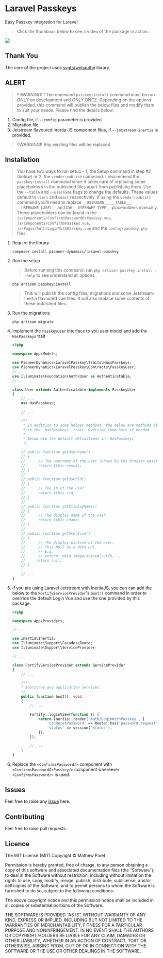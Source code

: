 # Laravel Passkeys

Easy Passkey integration for Laravel

> Click the thumbnail below to see a video of the package in action.:

[![](https://play.vidyard.com/5xRa3CyPEaYkRTiBCiNzuE.jpg)](https://share.vidyard.com/watch/5xRa3CyPEaYkRTiBCiNzuE?)

## Thank You

The core of the project uses [svgta/webauthn](https://github.com/svgta1/webauthn-php) library.

## ALERT

> !!!WARNING!!! The command `passkey:install` command must be run ONLY on development and ONLY ONCE. Depending on the options provided, this command will publish the below files and modify them to suit your needs. Please find the details below.

1. Config file, if `--config` parameter is provided
2. Migration file
3. Jetstream flavoured Inertia JS component files, if `--jetstream-inertia` is provided.

> !!WARNING!! Any existing files will be replaced.


## Installation

> You have two ways to run setup - 1, the Setup command in step #2 (below) or 2, the `vendor:publish` command. I recommend the `passkey:install` command since it takes care of replacing some placeholders in the published files apart from publishing them. Use the `--table` and `--username` flags to change the defaults. These values default to `users` and `email` respectively. If using the `vendor:publish` command you'll need to replace `__USERNAME__`, `__TABLE__`, `__USERNAME_LABEL__` and the `__USERNAME_TYPE__` placeholders manually. These placeholders can be found in the `js/Components/ConfirmsPasswordOrPasskey.vue`, `js/Components/ConfirmsPasskey.vue`, `js/Pages/Auth/LoginWithPasskey.vue` and the `config/passkey.php` files.

1. Require the library

    `composer install pioneer-dynamics/laravel-passkey`

2. Run the setup

    > Before running this command, run `php artisan passkey:install --help` to see understand all options.

    `php artisan passkey:install`

    > This will publish the config files, migrations and some Jetstream-Inertia flavoured vue files. It will also replace some contents of these published files.

3. Run the migrations

    `php artisan migrate`

4. Implement the `PasskeyUser` interface to you user model and add the `HasPasskeys` trait

    ```php
    <?php

    namespace App\Models;

    use PioneerDynamics\LaravelPasskey\Traits\HassPasskeys;
    use PioneerDynamics\LaravelPasskey\Contracts\PasskeyUser;
    // ...
    use Illuminate\Foundation\Auth\User as Authenticatable;
    // ...

    class User extends Authenticatable implements PasskeyUser
    {
        // ...
        use HasPasskeys;

        // ...

        /**
         * In addition to some helper methods, the below are methods defined
         * in the `HasPasskeys` trait. Override them here if needed. 
         * 
         * Below are the default definitions in `HasPasskeys`
         */

        // public function getUsername()
        // {
        //      // The username of the user (Shown by the browser passkey interface)
        //      return $this->email;
        // }
        // 
        // public function getUserId()
        // {
        //      // The ID of the user
        //      return $this->id;
        // }
        // 
        // public function getDisplayName()
        // {
        //      // The display name of the user
        //      return $this->name;
        // }
        // 
        // public function getUserIcon()
        // {
        //      // The display picture of the user.
        //      // This MUST be a data URI.
        //      // E.g.
        //      // return 'data:image/svg+xml;utf8,...'
        //     return null;
        // }

        // ...
    }
    ```

5. If you are using Laravel Jetstream with InertiaJS, you can can add the below to the `FortifyServiceProvider`'s `boot()` command in order to override the default Login Vue and use the one provided by this package. 

    ```php
    <?php

    namespace App\Providers;

    // ...

    use Inertia\Inertia;
    use Illuminate\Support\Facades\Route;
    use Illuminate\Support\ServiceProvider;

    // ...

    class FortifyServiceProvider extends ServiceProvider
    {
        // ...

        /**
        * Bootstrap any application services.
        */
        public function boot(): void
        {
            // ...

            Fortify::loginView(function () {
                return Inertia::render('Auth/LoginWithPasskey', [
                    'canResetPassword' => Route::has('password.request'),
                    'status' => session('status'),
                ]);
            });

            // ...
        }
    }
    ```

6. Replace the `<ConfirmsPassword/>` component with `<ConfirmsPasswordOrPasskey/>` component whereever `<ConfirmsPassword/>` is used.

## Issues

Feel free to raise any [Issue](https://github.com/pioneer-dynamics/laravel-passkey/issues) here.

## Contributing

Feel free to raise pull requests.

## Licence

The MIT License (MIT) Copyright © Mathew Paret

Permission is hereby granted, free of charge, to any person obtaining a copy of this software and associated documentation files (the “Software”), to deal in the Software without restriction, including without limitation the rights to use, copy, modify, merge, publish, distribute, sublicense, and/or sell copies of the Software, and to permit persons to whom the Software is furnished to do so, subject to the following conditions:

The above copyright notice and this permission notice shall be included in all copies or substantial portions of the Software.

THE SOFTWARE IS PROVIDED “AS IS”, WITHOUT WARRANTY OF ANY KIND, EXPRESS OR IMPLIED, INCLUDING BUT NOT LIMITED TO THE WARRANTIES OF MERCHANTABILITY, FITNESS FOR A PARTICULAR PURPOSE AND NONINFRINGEMENT. IN NO EVENT SHALL THE AUTHORS OR COPYRIGHT HOLDERS BE LIABLE FOR ANY CLAIM, DAMAGES OR OTHER LIABILITY, WHETHER IN AN ACTION OF CONTRACT, TORT OR OTHERWISE, ARISING FROM, OUT OF OR IN CONNECTION WITH THE SOFTWARE OR THE USE OR OTHER DEALINGS IN THE SOFTWARE.
